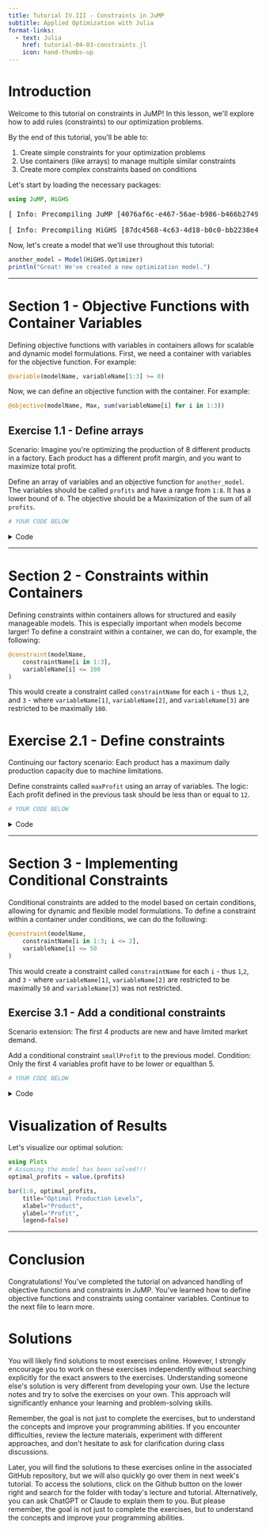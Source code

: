 ```yaml
---
title: Tutorial IV.III - Constraints in JuMP
subtitle: Applied Optimization with Julia
format-links:
  - text: Julia
    href: tutorial-04-03-constraints.jl
    icon: hand-thumbs-up
---
```



# Introduction

Welcome to this tutorial on constraints in JuMP! In this lesson, we'll explore how to add rules (constraints) to our optimization problems.

By the end of this tutorial, you'll be able to:
1. Create simple constraints for your optimization problems
2. Use containers (like arrays) to manage multiple similar constraints
3. Create more complex constraints based on conditions

Let's start by loading the necessary packages:

``` julia
using JuMP, HiGHS
```

<pre><span class="ansi-cyan-fg ansi-bold">[ </span><span class="ansi-cyan-fg ansi-bold">Info: </span>Precompiling JuMP [4076af6c-e467-56ae-b986-b466b2749572] (cache misses: wrong dep version loaded (2), wrong source (2))

<span class="ansi-cyan-fg ansi-bold">[ </span><span class="ansi-cyan-fg ansi-bold">Info: </span>Precompiling HiGHS [87dc4568-4c63-4d18-b0c0-bb2238e4078b] (cache misses: wrong dep version loaded (6))
</pre>

Now, let's create a model that we'll use throughout this tutorial:

``` julia
another_model = Model(HiGHS.Optimizer)
println("Great! We've created a new optimization model.")
```

------------------------------------------------------------------------

# Section 1 - Objective Functions with Container Variables

Defining objective functions with variables in containers allows for scalable and dynamic model formulations. First, we need a container with variables for the objective function. For example:

``` julia
@variable(modelName, variableName[1:3] >= 0)
```

Now, we can define an objective function with the container. For example:

``` julia
@objective(modelName, Max, sum(variableName[i] for i in 1:3))
```

## Exercise 1.1 - Define arrays

Scenario: Imagine you're optimizing the production of 8 different products in a factory. Each product has a different profit margin, and you want to maximize total profit.

Define an array of variables and an objective function for `another_model`. The variables should be called `profits` and have a range from `1:8`. It has a lower bound of `0`. The objective should be a Maximization of the sum of all `profits`.

``` julia
# YOUR CODE BELOW
```

<details class="code-fold">
<summary>Code</summary>

``` julia
# Test your answer
@assert length(profits) == 8 && all(lower_bound(profits[i]) == 0 for i in 1:8)
@assert typeof(objective_function(another_model)) == AffExpr
println("Objective function with container variables defined successfully!")
```

</details>

------------------------------------------------------------------------

# Section 2 - Constraints within Containers

Defining constraints within containers allows for structured and easily manageable models. This is especially important when models become larger! To define a constraint within a container, we can do, for example, the following:

``` julia
@constraint(modelName,
    constraintName[i in 1:3],
    variableName[i] <= 100
)
```

This would create a constraint called `constraintName` for each `i` - thus `1`,`2`, and `3` - where `variableName[1]`, `variableName[2]`, and `variableName[3]` are restricted to be maximally `100`.

# Exercise 2.1 - Define constraints

Continuing our factory scenario: Each product has a maximum daily production capacity due to machine limitations.

Define constraints called `maxProfit` using an array of variables. The logic: Each profit defined in the previous task should be less than or equal to `12`.

``` julia
# YOUR CODE BELOW
```

<details class="code-fold">
<summary>Code</summary>

``` julia
# Test your answer
@assert all(is_valid(another_model, maxProfit[i]) for i in 1:8)
println("Constraints within containers defined successfully!")
```

</details>

------------------------------------------------------------------------

# Section 3 - Implementing Conditional Constraints

Conditional constraints are added to the model based on certain conditions, allowing for dynamic and flexible model formulations. To define a constraint within a container under conditions, we can do the following:

``` julia
@constraint(modelName,
    constraintName[i in 1:3; i <= 2],
    variableName[i] <= 50
)
```

This would create a constraint called `constraintName` for each `i` - thus `1`,`2`, and `3` - where `variableName[1]`, `variableName[2]` are restricted to be maximally `50` and `variableName[3]` was not restricted.

## Exercise 3.1 - Add a conditional constraints

Scenario extension: The first 4 products are new and have limited market demand.

Add a conditional constraint `smallProfit` to the previous model. Condition: Only the first 4 variables profit have to be lower or equalthan 5.

``` julia
# YOUR CODE BELOW
```

<details class="code-fold">
<summary>Code</summary>

``` julia
# Test your answer
@assert all(is_valid(another_model, smallProfit[i]) for i in 1:4)
println("Conditional constraint implemented successfully!")
println("Checking successful implementation.")
optimize!(another_model)
status = termination_status(another_model)
@assert status == MOI.OPTIMAL "Sorry, something didn't work out as the model status is $status"
@assert objective_value(another_model) ≈ 68 atol=1e-4 "Although you have an optimal solution,
    the should be 68 not $(objective_value(another_model)). Is the model correct?"
println("Model components validated successfully!")
```

</details>

# Visualization of Results

Let's visualize our optimal solution:

``` julia
using Plots
# Assuming the model has been solved!!!
optimal_profits = value.(profits)

bar(1:8, optimal_profits,
    title="Optimal Production Levels",
    xlabel="Product",
    ylabel="Profit",
    legend=false)
```

------------------------------------------------------------------------

# Conclusion

Congratulations! You've completed the tutorial on advanced handling of objective functions and constraints in JuMP. You've learned how to define objective functions and constraints using container variables. Continue to the next file to learn more.

# Solutions

You will likely find solutions to most exercises online. However, I strongly encourage you to work on these exercises independently without searching explicitly for the exact answers to the exercises. Understanding someone else's solution is very different from developing your own. Use the lecture notes and try to solve the exercises on your own. This approach will significantly enhance your learning and problem-solving skills.

Remember, the goal is not just to complete the exercises, but to understand the concepts and improve your programming abilities. If you encounter difficulties, review the lecture materials, experiment with different approaches, and don't hesitate to ask for clarification during class discussions.

Later, you will find the solutions to these exercises online in the associated GitHub repository, but we will also quickly go over them in next week's tutorial. To access the solutions, click on the Github button on the lower right and search for the folder with today's lecture and tutorial. Alternatively, you can ask ChatGPT or Claude to explain them to you. But please remember, the goal is not just to complete the exercises, but to understand the concepts and improve your programming abilities.
